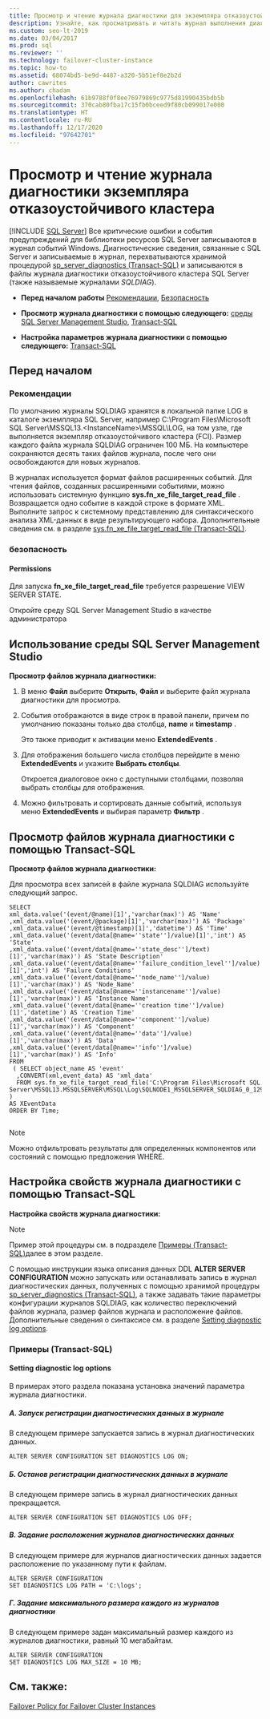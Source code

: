 ```yaml
---
title: Просмотр и чтение журнала диагностики для экземпляра отказоустойчивого кластера
description: Узнайте, как просматривать и читать журнал выполнения диагностики, который создается экземпляром отказоустойчивого кластера SQL Server.
ms.custom: seo-lt-2019
ms.date: 03/04/2017
ms.prod: sql
ms.reviewer: ''
ms.technology: failover-cluster-instance
ms.topic: how-to
ms.assetid: 68074bd5-be9d-4487-a320-5b51ef8e2b2d
author: cawrites
ms.author: chadam
ms.openlocfilehash: 61b9788f0f8ee76979869c9775d81990435bdb5b
ms.sourcegitcommit: 370cab80fba17c15fb0bceed9f80cb099017e000
ms.translationtype: HT
ms.contentlocale: ru-RU
ms.lasthandoff: 12/17/2020
ms.locfileid: "97642701"
---
```

# <a name="view-and-read-failover-cluster-instance-diagnostics-log"></a>Просмотр и чтение журнала диагностики экземпляра отказоустойчивого кластера
[!INCLUDE [SQL Server](../../../includes/applies-to-version/sqlserver.md)]
  Все критические ошибки и события предупреждений для библиотеки ресурсов SQL Server записываются в журнал событий Windows. Диагностические сведения, связанные с SQL Server и записываемые в журнал, перехватываются хранимой процедурой [sp_server_diagnostics (Transact-SQL)](../../../relational-databases/system-stored-procedures/sp-server-diagnostics-transact-sql.md) и записываются в файлы журнала диагностики отказоустойчивого кластера SQL Server (также называемые журналами *SQLDIAG*).  
  
-   **Перед началом работы**  [Рекомендации](#Recommendations), [Безопасность](#Security)  
  
-   **Просмотр журнала диагностики с помощью следующего:**  [среды SQL Server Management Studio](#SSMSProcedure), [Transact-SQL](#TsqlProcedure)  
  
-   **Настройка параметров журнала диагностики с помощью следующего:** [Transact-SQL](#TsqlConfigure)  
  
##  <a name="before-you-begin"></a><a name="BeforeYouBegin"></a> Перед началом  
  
###  <a name="recommendations"></a><a name="Recommendations"></a> Рекомендации  
 По умолчанию журналы SQLDIAG хранятся в локальной папке LOG в каталоге экземпляра SQL Server, например C:\Program Files\Microsoft SQL Server\MSSQL13.\<InstanceName>\MSSQL\LOG, на том узле, где выполняется экземпляр отказоустойчивого кластера (FCI). Размер каждого файла журнала SQLDIAG ограничен 100 МБ. На компьютере сохраняются десять таких файлов журнала, после чего они освобождаются для новых журналов.  
  
 В журналах используется формат файлов расширенных событий. Для чтения файлов, созданных расширенными событиями, можно использовать системную функцию **sys.fn_xe_file_target_read_file** . Возвращается одно событие в каждой строке в формате XML. Выполните запрос к системному представлению для синтаксического анализа XML-данных в виде результирующего набора. Дополнительные сведения см. в разделе [sys.fn_xe_file_target_read_file (Transact-SQL)](../../../relational-databases/system-functions/sys-fn-xe-file-target-read-file-transact-sql.md).  
  
###  <a name="security"></a><a name="Security"></a> безопасность  
  
####  <a name="permissions"></a><a name="Permissions"></a> Permissions  
 Для запуска **fn_xe_file_target_read_file** требуется разрешение VIEW SERVER STATE.  
  
 Откройте среду SQL Server Management Studio в качестве администратора  
  
##  <a name="using-sql-server-management-studio"></a><a name="SSMSProcedure"></a> Использование среды SQL Server Management Studio  
 **Просмотр файлов журнала диагностики:**  
  
1.  В меню **Файл** выберите **Открыть**, **Файл** и выберите файл журнала диагностики для просмотра.  
  
2.  События отображаются в виде строк в правой панели, причем по умолчанию показаны только два столбца, **name** и **timestamp** .  
  
     Это также приводит к активации меню **ExtendedEvents** .  
  
3.  Для отображения большего числа столбцов перейдите в меню **ExtendedEvents** и укажите **Выбрать столбцы**.  
  
     Откроется диалоговое окно с доступными столбцами, позволяя выбрать столбцы для отображения.  
  
4.  Можно фильтровать и сортировать данные событий, используя меню **ExtendedEvents** и выбирая параметр **Фильтр** .  
  
##  <a name="view-diagnostic-log-files-with-transact-sql"></a><a name="TsqlProcedure"></a> Просмотр файлов журнала диагностики с помощью Transact-SQL  
 **Просмотр файлов журнала диагностики:**  
  
 Для просмотра всех записей в файле журнала SQLDIAG используйте следующий запрос.  
  
```  
SELECT  
xml_data.value('(event/@name)[1]','varchar(max)') AS 'Name'  
,xml_data.value('(event/@package)[1]','varchar(max)') AS 'Package'  
,xml_data.value('(event/@timestamp)[1]','datetime') AS 'Time'  
,xml_data.value('(event/data[@name=''state'']/value)[1]','int') AS 'State'  
,xml_data.value('(event/data[@name=''state_desc'']/text)[1]','varchar(max)') AS 'State Description'  
,xml_data.value('(event/data[@name=''failure_condition_level'']/value)[1]','int') AS 'Failure Conditions'  
,xml_data.value('(event/data[@name=''node_name'']/value)[1]','varchar(max)') AS 'Node_Name'  
,xml_data.value('(event/data[@name=''instancename'']/value)[1]','varchar(max)') AS 'Instance Name'  
,xml_data.value('(event/data[@name=''creation time'']/value)[1]','datetime') AS 'Creation Time'  
,xml_data.value('(event/data[@name=''component'']/value)[1]','varchar(max)') AS 'Component'  
,xml_data.value('(event/data[@name=''data'']/value)[1]','varchar(max)') AS 'Data'  
,xml_data.value('(event/data[@name=''info'']/value)[1]','varchar(max)') AS 'Info'  
FROM  
 ( SELECT object_name AS 'event'  
  ,CONVERT(xml,event_data) AS 'xml_data'  
  FROM sys.fn_xe_file_target_read_file('C:\Program Files\Microsoft SQL Server\MSSQL13.MSSQLSERVER\MSSQL\Log\SQLNODE1_MSSQLSERVER_SQLDIAG_0_129936003752530000.xel',NULL,NULL,NULL)   
)   
AS XEventData  
ORDER BY Time;  
  
```  
  
> [!NOTE]  
>  Можно отфильтровать результаты для определенных компонентов или состояний с помощью предложения WHERE.  
  
##  <a name="configure-diagnostic-log-properties-with-transact-sql"></a><a name="TsqlConfigure"></a> Настройка свойств журнала диагностики с помощью Transact-SQL  
 **Настройка свойств журнала диагностики:**  
  
> [!NOTE]  
>  Пример этой процедуры см. в подразделе [Примеры (Transact-SQL)](#TsqlExample)далее в этом разделе.  
  
 С помощью инструкции языка описания данных DDL **ALTER SERVER CONFIGURATION** можно запускать или останавливать запись в журнал диагностических данных, полученных с помощью хранимой процедуры [sp_server_diagnostics (Transact-SQL)](../../../relational-databases/system-stored-procedures/sp-server-diagnostics-transact-sql.md), а также задавать такие параметры конфигурации журналов SQLDIAG, как количество переключений файлов журнала, размер файлов журнала и расположение файлов. Дополнительные сведения о синтаксисе см. в разделе [Setting diagnostic log options](../../../t-sql/statements/alter-server-configuration-transact-sql.md#Diagnostic).  
  
###  <a name="examples-transact-sql"></a><a name="ConfigTsqlExample"></a> Примеры (Transact-SQL)  
  
####  <a name="setting-diagnostic-log-options"></a><a name="TsqlExample"></a> Setting diagnostic log options  
 В примерах этого раздела показана установка значений параметра журнала диагностики.  
  
##### <a name="a-starting-diagnostic-logging"></a>A. Запуск регистрации диагностических данных в журнале  
 В следующем примере запускается запись в журнал диагностических данных.  
  
```  
ALTER SERVER CONFIGURATION SET DIAGNOSTICS LOG ON;  
```  
  
##### <a name="b-stopping-diagnostic-logging"></a>Б. Останов регистрации диагностических данных в журнале  
 В следующем примере запись в журнал диагностических данных прекращается.  
  
```  
ALTER SERVER CONFIGURATION SET DIAGNOSTICS LOG OFF;  
```  
  
##### <a name="c-specifying-the-location-of-the-diagnostic-logs"></a>В. Задание расположения журналов диагностических данных  
 В следующем примере для журналов диагностических данных задается расположение по указанному пути к файлам.  
  
```  
ALTER SERVER CONFIGURATION  
SET DIAGNOSTICS LOG PATH = 'C:\logs';  
```  
  
##### <a name="d-specifying-the-maximum-size-of-each-diagnostic-log"></a>Г. Задание максимального размера каждого из журналов диагностики  
 В следующем примере задан максимальный размер каждого из журналов диагностики, равный 10 мегабайтам.  
  
```  
ALTER SERVER CONFIGURATION   
SET DIAGNOSTICS LOG MAX_SIZE = 10 MB;  
```  
  
## <a name="see-also"></a>См. также:  
 [Failover Policy for Failover Cluster Instances](../../../sql-server/failover-clusters/windows/failover-policy-for-failover-cluster-instances.md)  
  
  

